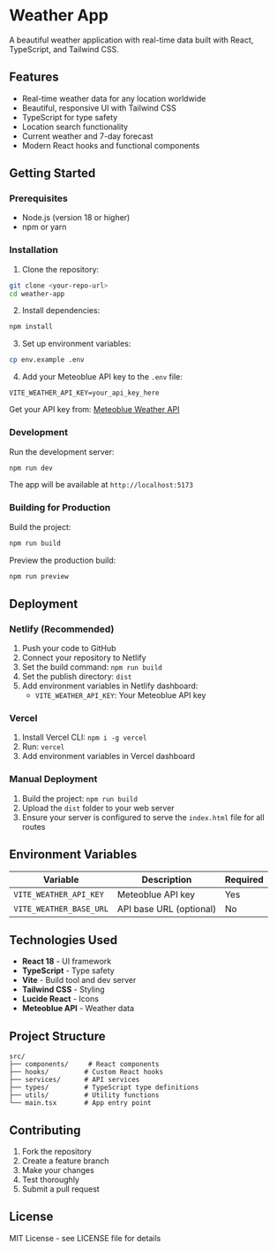 # Weather App

A beautiful weather application with real-time data built with React, TypeScript, and Tailwind CSS.

## Features

- Real-time weather data for any location worldwide
- Beautiful, responsive UI with Tailwind CSS
- TypeScript for type safety
- Location search functionality
- Current weather and 7-day forecast
- Modern React hooks and functional components

## Getting Started

### Prerequisites

- Node.js (version 18 or higher)
- npm or yarn

### Installation

1. Clone the repository:
```bash
git clone <your-repo-url>
cd weather-app
```

2. Install dependencies:
```bash
npm install
```

3. Set up environment variables:
```bash
cp env.example .env
```

4. Add your Meteoblue API key to the `.env` file:
```
VITE_WEATHER_API_KEY=your_api_key_here
```

Get your API key from: [Meteoblue Weather API](https://www.meteoblue.com/en/weather-api)

### Development

Run the development server:
```bash
npm run dev
```

The app will be available at `http://localhost:5173`

### Building for Production

Build the project:
```bash
npm run build
```

Preview the production build:
```bash
npm run preview
```

## Deployment

### Netlify (Recommended)

1. Push your code to GitHub
2. Connect your repository to Netlify
3. Set the build command: `npm run build`
4. Set the publish directory: `dist`
5. Add environment variables in Netlify dashboard:
   - `VITE_WEATHER_API_KEY`: Your Meteoblue API key

### Vercel

1. Install Vercel CLI: `npm i -g vercel`
2. Run: `vercel`
3. Add environment variables in Vercel dashboard

### Manual Deployment

1. Build the project: `npm run build`
2. Upload the `dist` folder to your web server
3. Ensure your server is configured to serve the `index.html` file for all routes

## Environment Variables

| Variable | Description | Required |
|----------|-------------|----------|
| `VITE_WEATHER_API_KEY` | Meteoblue API key | Yes |
| `VITE_WEATHER_BASE_URL` | API base URL (optional) | No |

## Technologies Used

- **React 18** - UI framework
- **TypeScript** - Type safety
- **Vite** - Build tool and dev server
- **Tailwind CSS** - Styling
- **Lucide React** - Icons
- **Meteoblue API** - Weather data

## Project Structure

```
src/
├── components/     # React components
├── hooks/         # Custom React hooks
├── services/      # API services
├── types/         # TypeScript type definitions
├── utils/         # Utility functions
└── main.tsx       # App entry point
```

## Contributing

1. Fork the repository
2. Create a feature branch
3. Make your changes
4. Test thoroughly
5. Submit a pull request

## License

MIT License - see LICENSE file for details